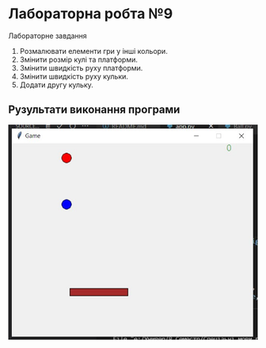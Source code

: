 # Лабораторна робта №9
Лабораторне завдання 
1. Розмалювати елементи гри у інші кольори.
2. Змінити розмір кулі та платформи.
3. Змінити швидкість руху платформи.
4. Змінити швидкість руху кульки.
5. Додати другу кульку.

## Рузультати виконання програми
![9-1 result](https://github.com/whiteman1989/Python_lab_work_9/blob/master/images/work_res_9-1.jpg?raw=true)